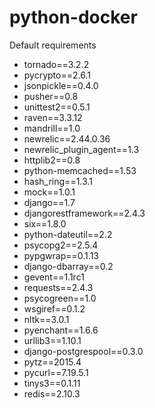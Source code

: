 # python-docker

Default requirements

 - tornado==3.2.2 
 - pycrypto==2.6.1 
 - jsonpickle==0.4.0 
 - pusher==0.8
 - unittest2==0.5.1
 - raven==3.3.12 
 - mandrill==1.0 
 - newrelic==2.44.0.36
 - newrelic_plugin_agent==1.3 
 - httplib2==0.8 
 - python-memcached==1.53
 - hash_ring==1.3.1
 - mock==1.0.1
 - django==1.7 
 - djangorestframework==2.4.3 
 - six==1.8.0
 - python-dateutil==2.2 
 - psycopg2==2.5.4 
 - pypgwrap==0.1.13
 - django-dbarray==0.2 
 - gevent==1.1rc1 
 - requests==2.4.3 
 - psycogreen==1.0
 - wsgiref==0.1.2 
 - nltk==3.0.1 
 - pyenchant==1.6.6 
 - urllib3==1.10.1
 - django-postgrespool==0.3.0 
 - pytz==2015.4 
 - pycurl==7.19.5.1
 - tinys3==0.1.11 
 - redis==2.10.3
